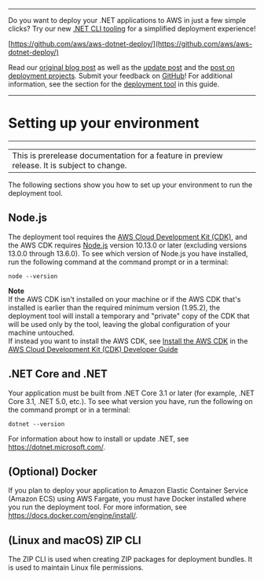 --------

Do you want to deploy your \.NET applications to AWS in just a few simple clicks? Try our new [\.NET CLI tooling](https://www.nuget.org/packages/AWS.Deploy.Tools) for a simplified deployment experience\!

 [https://github.com/aws/aws-dotnet-deploy/](https://github.com/aws/aws-dotnet-deploy/)

Read our [original blog post](https://aws.amazon.com/blogs/developer/reimagining-the-aws-net-deployment-experience/) as well as the [update post](https://aws.amazon.com/blogs/developer/update-new-net-deployment-experience/) and the [post on deployment projects](https://aws.amazon.com/blogs/developer/dotnet-deployment-projects/)\. Submit your feedback on [GitHub](https://github.com/aws/aws-dotnet-deploy)\! For additional information, see the section for the [deployment tool](https://docs.aws.amazon.com/sdk-for-net/v3/developer-guide/deployment-tool.html) in this guide\.

--------

# Setting up your environment<a name="deployment-tool-setup-env"></a>


****  

|  | 
| --- |
| This is prerelease documentation for a feature in preview release\. It is subject to change\. | 

The following sections show you how to set up your environment to run the deployment tool\.

## Node\.js<a name="deployment-tool-setup-node"></a>

The deployment tool requires the [AWS Cloud Development Kit \(CDK\)](https://docs.aws.amazon.com/cdk/latest/guide/), and the AWS CDK requires [Node\.js](https://nodejs.org/en/download/) version 10\.13\.0 or later \(excluding versions 13\.0\.0 through 13\.6\.0\)\. To see which version of Node\.js you have installed, run the following command at the command prompt or in a terminal:

```
node --version
```

**Note**  
If the AWS CDK isn't installed on your machine or if the AWS CDK that's installed is earlier than the required minimum version \(1\.95\.2\), the deployment tool will install a temporary and "private" copy of the CDK that will be used only by the tool, leaving the global configuration of your machine untouched\.  
If instead you want to install the AWS CDK, see [Install the AWS CDK](https://docs.aws.amazon.com/cdk/latest/guide/getting_started.html#getting_started_install) in the [AWS Cloud Development Kit \(CDK\) Developer Guide](https://docs.aws.amazon.com/cdk/latest/guide/)

## \.NET Core and \.NET<a name="deployment-tool-setup-env-dotnet"></a>

Your application must be built from \.NET Core 3\.1 or later \(for example, \.NET Core 3\.1, \.NET 5\.0, etc\.\)\. To see what version you have, run the following on the command prompt or in a terminal:

```
dotnet --version
```

For information about how to install or update \.NET, see [https://dotnet\.microsoft\.com/](https://dotnet.microsoft.com/)\.

## \(Optional\) Docker<a name="deployment-tool-setup-env-docker"></a>

If you plan to deploy your application to Amazon Elastic Container Service \(Amazon ECS\) using AWS Fargate, you must have Docker installed where you run the deployment tool\. For more information, see [https://docs\.docker\.com/engine/install/](https://docs.docker.com/engine/install/)\.

## \(Linux and macOS\) ZIP CLI<a name="deployment-tool-setup-env-zip"></a>

The ZIP CLI is used when creating ZIP packages for deployment bundles\. It is used to maintain Linux file permissions\.